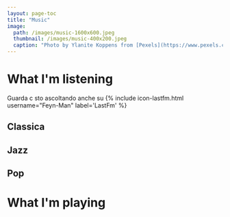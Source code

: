 ```yaml
---
layout: page-toc
title: "Music"
image:
  path: /images/music-1600x600.jpeg
  thumbnail: /images/music-400x200.jpeg
  caption: "Photo by Ylanite Koppens from [Pexels](https://www.pexels.com)"
---
```


# What I'm listening
Guarda c sto ascoltando anche su {% include icon-lastfm.html username="Feyn-Man" label='LastFm' %}

## Classica

## Jazz

## Pop

# What I'm playing
